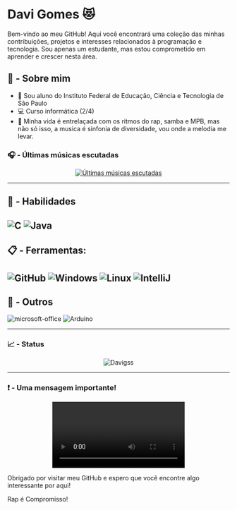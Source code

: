 # Davi Gomes 😻
Bem-vindo ao meu GitHub! Aqui você encontrará uma coleção das minhas contribuições, projetos e interesses relacionados à programação e tecnologia. Sou apenas um estudante, mas estou comprometido em aprender e crescer nesta área.

## 📖 - Sobre mim

- 📃 Sou aluno do Instituto Federal de Educação, Ciência e Tecnologia de São Paulo 
- 💻 Curso informática (2/4)
- 🎵 Minha vida é entrelaçada com os ritmos do rap, samba e MPB, mas não só isso, a musica é sinfonia de diversidade, vou onde a melodia me levar.

### 🎧 - Últimas músicas escutadas

<div align="center">
   
[![Últimas músicas escutadas](https://lastfm-recently-played.vercel.app/api?user=Dav_gss&width=500&header_size=none&loved=true&loved_style=3)](last.fm/user/Dav_gss)

</div>

---

## 🏃 -  Habilidades

![C](https://img.shields.io/badge/-C-A8B9CC?logo=c&logoColor=black&style=for-the-badge)
![Java](https://img.shields.io/badge/Java-ED8B00?style=for-the-badge&logo=openjdk&logoColor=white)
---

## 📋 - Ferramentas:

![GitHub](https://img.shields.io/badge/github-%23121011.svg?style=for-the-badge&logo=github&logoColor=white)
![Windows](https://img.shields.io/badge/Windows-0078D6?style=for-the-badge&logo=windows&logoColor=white)
![Linux](https://img.shields.io/badge/Linux-FCC624?style=for-the-badge&logo=linux&logoColor=black)
![IntelliJ](https://img.shields.io/badge/IntelliJ-000000.svg?style=for-the-badge&logo=intellij-idea&logoColor=white)
---
## 🙏 - Outros

![microsoft-office](https://img.shields.io/badge/Office-D83B01?style=for-the-badge&logo=microsoft-office&logoColor=white)
![Arduino](https://img.shields.io/badge/-Arduino-00979D?style=for-the-badge&logo=Arduino&logoColor=white)

---

### 📈 - Status

<p align="center"> <img src="https://github-readme-stats.vercel.app/api?username=Davigss&show_icons=true&theme=radical" alt="Davigss" />
  
---

### ❗ - Uma mensagem importante!

<p align="center"> <video src="https://github.com/Davigss/Davigss/assets/126773080/5dccbd3a-5e4e-4e3c-b5ed-ebadb9a656d8" />


Obrigado por visitar meu GitHub e espero que você encontre algo interessante por aqui!

Rap é Compromisso!
